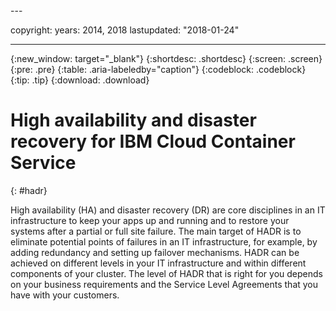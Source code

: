 <staging>
---

copyright:
  years: 2014, 2018
lastupdated: "2018-01-24"

---

{:new_window: target="_blank"}
{:shortdesc: .shortdesc}
{:screen: .screen}
{:pre: .pre}
{:table: .aria-labeledby="caption"}
{:codeblock: .codeblock}
{:tip: .tip}
{:download: .download}


# High availability and disaster recovery for IBM Cloud Container Service
{: #hadr}

High availability (HA) and disaster recovery (DR) are core disciplines in an IT infrastructure to keep your apps up and running and to restore your systems after a partial or full site failure. The main target of HADR is to eliminate potential points of failures in an IT infrastructure, for example, by adding redundancy and setting up failover mechanisms. 
HADR can be achieved on different levels in your IT infrastructure and within different components of your cluster. The level of HADR that is right for you depends on your business requirements and the Service Level Agreements that you have with your customers. 

